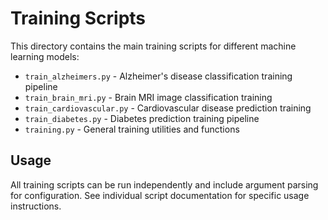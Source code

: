 # Training Scripts

This directory contains the main training scripts for different machine learning models:

- `train_alzheimers.py` - Alzheimer's disease classification training pipeline
- `train_brain_mri.py` - Brain MRI image classification training
- `train_cardiovascular.py` - Cardiovascular disease prediction training
- `train_diabetes.py` - Diabetes prediction training pipeline
- `training.py` - General training utilities and functions

## Usage

All training scripts can be run independently and include argument parsing for configuration. See individual script documentation for specific usage instructions.